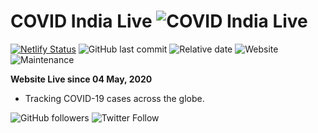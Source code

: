 # COVID India Live ![COVID India Live](https://github.com/shubhkhanna/COVID-19-India-Live/blob/master/images/favicon.ico)

[![Netlify Status](https://api.netlify.com/api/v1/badges/adb472be-3c22-4319-b093-c61739ccd9c4/deploy-status)](https://app.netlify.com/sites/covidindialive/deploys) ![GitHub last commit](https://img.shields.io/github/last-commit/shubhkhanna/COVID-India-Live?color=orange&logo=github&style=plastic) ![Relative date](https://img.shields.io/date/1589280346?color=important&label=started&logo=github&style=plastic) ![Website](https://img.shields.io/website?down_color=red&down_message=down&style=plastic&up_color=success&up_message=up&logo=netlify&url=https%3A%2F%2Fcovidindialive.netlify.com%2F) ![Maintenance](https://img.shields.io/maintenance/yes/2020?color=red&logo=github&style=plastic)

**Website Live since 04 May, 2020**

- Tracking COVID-19 cases across the globe.

![GitHub followers](https://img.shields.io/github/followers/shubhkhanna?label=Follow&style=social) ![Twitter Follow](https://img.shields.io/twitter/follow/khannashubh04?style=social)
